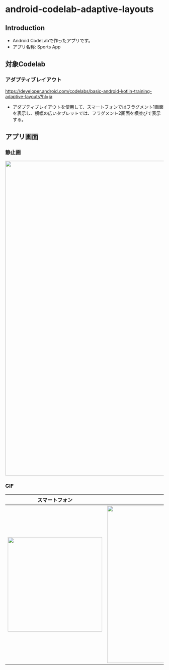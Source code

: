 # android-codelab-adaptive-layouts

Introduction
------------
- Android CodeLabで作ったアプリです。
- アプリ名称: Sports App  
  
対象Codelab
------------

### アダプティブレイアウト ###
https://developer.android.com/codelabs/basic-android-kotlin-training-adaptive-layouts?hl=ja

- アダプティブレイアウトを使用して、スマートフォンではフラグメント1画面を表示し、横幅の広いタブレットでは、フラグメント2画面を横並びで表示する。

  
アプリ画面
----  
### 静止画 ###
<img src="https://user-images.githubusercontent.com/88254716/207455719-e848160c-e54f-4a40-a8d1-a7dc784f389f.png" width="1000">
  
### GIF ###  
|スマートフォン|タブレット|
|---|---|
|<img src="https://user-images.githubusercontent.com/88254716/207469692-1625db36-98ef-45b6-9d65-da8583c7c543.gif" width="300">|<img src="https://user-images.githubusercontent.com/88254716/207469701-c934a376-1513-4ed1-aec9-6caf34e3d643.gif" width="500">|
